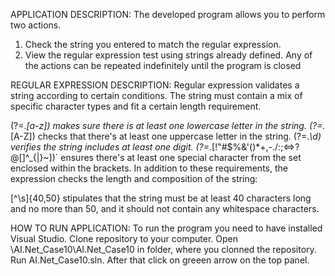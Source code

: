 APPLICATION DESCRIPTION:
The developed program allows you to perform two actions.
1. Check the string you entered to match the regular expression.
2. View the regular expression test using strings already defined.
Any of the actions can be repeated indefinitely until the program is closed

REGULAR EXPRESSION DESCRIPTION:
Regular expression validates a string according to certain conditions. The string must contain a mix of specific character types and fit a certain length requirement.

(?=.*[a-z]) makes sure there is at least one lowercase letter in the string.
(?=.*[A-Z]) checks that there's at least one uppercase letter in the string.
(?=.*\d) verifies the string includes at least one digit.
(?=.*[!"#$%&'()*+,-./:;<=>?@\[\]^_{|}~])` ensures there's at least one special character from the set enclosed within the brackets.
In addition to these requirements, the expression checks the length and composition of the string:

[^\s]{40,50} stipulates that the string must be at least 40 characters long and no more than 50, and it should not contain any whitespace characters.

HOW TO RUN APPLICATION:
To run the program you need to have installed Visual Studio.
Clone repository to your computer. Open \AI.Net_Case10\AI.Net_Case10 in folder, where you clonned the repository. Run AI.Net_Case10.sln. After that click on greeen arrow on the top panel.